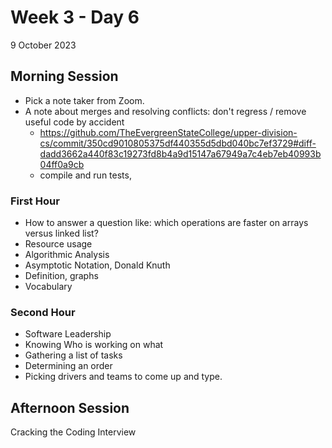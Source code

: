 # Week 3 - Day 6
9 October 2023

## Morning Session

* Pick a note taker from Zoom.
* A note about merges and resolving conflicts: don't regress / remove useful code by accident
  * https://github.com/TheEvergreenStateCollege/upper-division-cs/commit/350cd9010805375df440355d5dbd040bc7ef3729#diff-dadd3662a440f83c19273fd8b4a9d15147a67949a7c4eb7eb40993b04ff0a9cb
  * compile and run tests, 

### First Hour

* How to answer a question like: which operations are faster on arrays versus linked list?
* Resource usage
* Algorithmic Analysis
* Asymptotic Notation, Donald Knuth
* Definition, graphs
* Vocabulary

### Second Hour

* Software Leadership
* Knowing Who is working on what
* Gathering a list of tasks
* Determining an order
* Picking drivers and teams to come up and type.

## Afternoon Session

Cracking the Coding Interview
